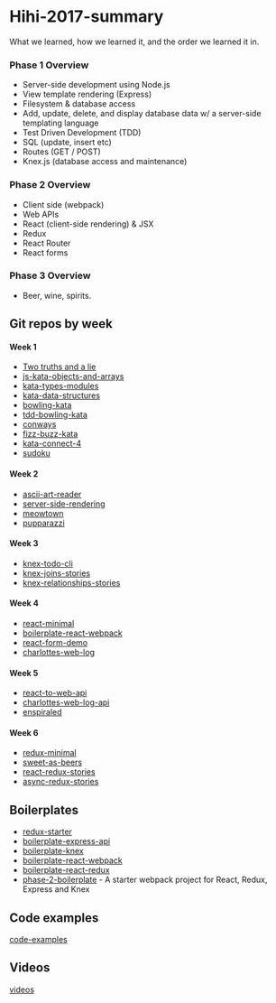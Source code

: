 # Hihi-2017-summary
What we learned, how we learned it, and the order we learned it in.

### Phase 1 Overview
- Server-side development using Node.js
- View template rendering (Express)
- Filesystem & database access
- Add, update, delete, and display database data w/ a server-side templating language
- Test Driven Development (TDD)
- SQL (update, insert etc)
- Routes (GET / POST)
- Knex.js (database access and maintenance)

### Phase 2 Overview
- Client side (webpack)
- Web APIs
- React (client-side rendering) & JSX
- Redux
- React Router
- React forms

### Phase 3 Overview
- Beer, wine, spirits.

## Git repos by week
#### Week 1
- [Two truths and a lie](https://github.com/hihi-2017/two-truths-and-a-lie)
- [js-kata-objects-and-arrays](https://github.com/hihi-2017/js-kata-objects-and-arrays)
- [kata-types-modules](https://github.com/hihi-2017/kata-types-modules)
- [kata-data-structures](https://github.com/hihi-2017/kata-data-structures)
- [bowling-kata](https://github.com/hihi-2017/bowling-kata)
- [tdd-bowling-kata](https://github.com/hihi-2017/tdd-bowling-kata)
- [conways](https://github.com/hihi-2017/conways)
- [fizz-buzz-kata](https://github.com/hihi-2017/fizz-buzz-kata)
- [kata-connect-4](https://github.com/hihi-2017/kata-connect-4)
- [sudoku](https://github.com/hihi-2017/kata-sudoku)

#### Week 2
- [ascii-art-reader](https://github.com/hihi-2017/ascii-art-reader)
- [server-side-rendering](https://github.com/hihi-2017/server-side-rendering)
- [meowtown](https://github.com/hihi-2017/meowtown)
- [pupparazzi](https://github.com/hihi-2017/pupparazzi)

#### Week 3
- [knex-todo-cli](https://github.com/hihi-2017/knex-todo-cli)
- [knex-joins-stories](https://github.com/hihi-2017/knex-joins-stories)
- [knex-relationships-stories](https://github.com/hihi-2017/knex-relationships-stories)

#### Week 4
- [react-minimal](https://github.com/hihi-2017/react-minimal)
- [boilerplate-react-webpack](https://github.com/hihi-2017/boilerplate-react-webpack)
- [react-form-demo](https://github.com/hihi-2017/react-form-demo)
- [charlottes-web-log](https://github.com/hihi-2017/charlottes-web-log)

#### Week 5
- [react-to-web-api](https://github.com/hihi-2017/react-to-web-api)
- [charlottes-web-log-api](https://github.com/hihi-2017/charlottes-web-log-api)
- [enspiraled](https://github.com/hihi-2017/enspiraled)

#### Week 6
- [redux-minimal](https://github.com/hihi-2017/redux-minimal)
- [sweet-as-beers](https://github.com/hihi-2017/sweet-as-beers)
- [react-redux-stories](https://github.com/hihi-2017/react-redux-stories)
- [async-redux-stories](https://github.com/hihi-2017/async-redux-stories)

## Boilerplates
- [redux-starter](https://github.com/hihi-2017/redux-starter)
- [boilerplate-express-api](https://github.com/hihi-2017/boilerplate-express-api)
- [boilerplate-knex](https://github.com/hihi-2017/boilerplate-knex)
- [boilerplate-react-webpack](https://github.com/hihi-2017/boilerplate-react-webpack)
- [boilerplate-react-redux](https://github.com/hihi-2017/boilerplate-react-redux)
- [phase-2-boilerplate](https://github.com/hihi-2017/phase-2-boilerplate) - A starter webpack project for React, Redux, Express and Knex

## Code examples
[code-examples](https://github.com/hihi-2017/code-examples)

## Videos
[videos](https://github.com/hihi-2017/videos)
